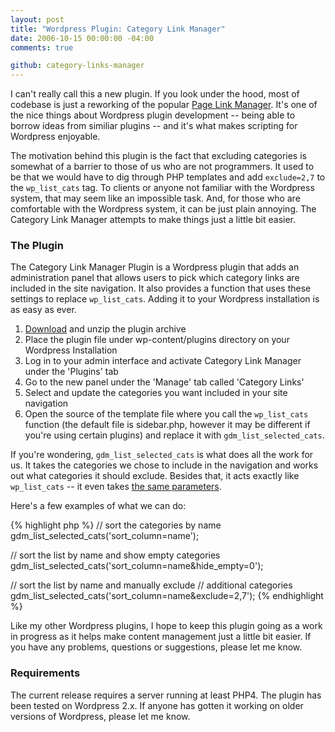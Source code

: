 ```yaml
---
layout: post
title: "Wordpress Plugin: Category Link Manager"
date: 2006-10-15 00:00:00 -04:00
comments: true

github: category-links-manager
---
```

I can't really call this a new plugin. If you look under the hood, most of codebase is just a reworking of the popular [Page Link Manager](http://gmurphey.com/2006/10/05/wordpress-plugin-page-link-manager). It's one of the nice things about Wordpress plugin development -- being able to borrow ideas from similiar plugins -- and it's what makes scripting for Wordpress enjoyable.

The motivation behind this plugin is the fact that excluding categories is somewhat of a barrier to those of us who are not programmers. It used to be that we would have to dig through PHP templates and add `exclude=2,7` to the `wp_list_cats` tag. To clients or anyone not familiar with the Wordpress system, that may seem like an impossible task. And, for those who are comfortable with the Wordpress system, it can be just plain annoying. The Category Link Manager attempts to make things just a little bit easier.

### The Plugin

The Category Link Manager Plugin is a Wordpress plugin that adds an administration panel that allows users to pick which category links are included in the site navigation. It also provides a function that uses these settings to replace `wp_list_cats`. Adding it to your Wordpress installation is as easy as ever.

1. [Download](https://github.com/{{site.social.github}}/{{page.github}}) and unzip the plugin archive
2. Place the plugin file under wp-content/plugins directory on your Wordpress Installation
3. Log in to your admin interface and activate Category Link Manager under the 'Plugins' tab
4. Go to the new panel under the 'Manage' tab called 'Category Links'
5. Select and update the categories you want included in your site navigation
6. Open the source of the template file where you call the `wp_list_cats` function (the default file is sidebar.php, however it may be different if you're using certain plugins) and replace it with `gdm_list_selected_cats`.

If you're wondering, `gdm_list_selected_cats` is what does all the work for us. It takes the categories we chose to include in the navigation and works out what categories it should exclude. Besides that, it acts exactly like `wp_list_cats` -- it even takes [the same parameters](http://codex.wordpress.org/Template_Tags/wp_list_cats#Parameters).

Here's a few examples of what we can do:

{% highlight php %}
// sort the categories by name
gdm_list_selected_cats('sort_column=name');

// sort the list by name and show empty categories
gdm_list_selected_cats('sort_column=name&hide_empty=0');

// sort the list by name and manually exclude
// additional categories
gdm_list_selected_cats('sort_column=name&exclude=2,7');
{% endhighlight %}

Like my other Wordpress plugins, I hope to keep this plugin going as a work in progress as it helps make content management just a little bit easier. If you have any problems, questions or suggestions, please let me know.

### Requirements

The current release requires a server running at least PHP4. The plugin has been tested on Wordpress 2.x. If anyone has gotten it working on older versions of Wordpress, please let me know.
